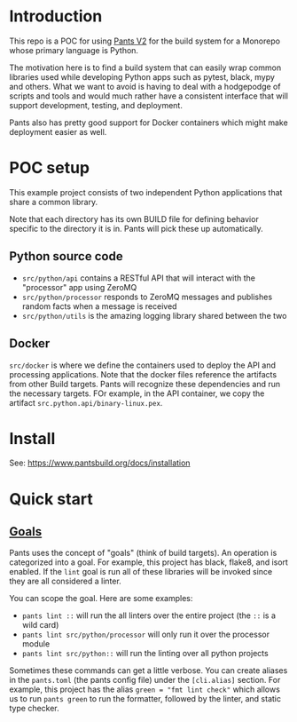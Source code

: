 # Introduction

This repo is a POC for using [Pants V2](https://www.pantsbuild.org/) for the
build system for a Monorepo whose primary language is Python.

The motivation here is to find a build system that can easily wrap common
libraries used while developing Python apps such as pytest, black, mypy and
others. What we want to avoid is having to deal with a hodgepodge of scripts and
tools and would much rather have a consistent interface that will support
development, testing, and deployment.

Pants also has pretty good support for Docker containers which might make
deployment easier as well.

# POC setup

This example project consists of two independent Python applications that share
a common library.

Note that each directory has its own BUILD file for defining behavior specific
to the directory it is in. Pants will pick these up automatically.

## Python source code

- `src/python/api` contains a RESTful API that will interact with the
  "processor" app using ZeroMQ
- `src/python/processor` responds to ZeroMQ messages and publishes random facts
  when a message is received
- `src/python/utils` is the amazing logging library shared between the two

## Docker

`src/docker` is where we define the containers used to deploy the API and
processing applications. Note that the docker files reference the artifacts from
other Build targets. Pants will recognize these dependencies and run the
necessary targets. FOr example, in the API container, we copy the artifact
`src.python.api/binary-linux.pex`.

# Install

See: https://www.pantsbuild.org/docs/installation

# Quick start

## [Goals](https://www.pantsbuild.org/docs/goals)

Pants uses the concept of "goals" (think of build targets). An operation is
categorized into a goal. For example, this project has black, flake8, and isort
enabled. If the `lint` goal is run all of these libraries will be invoked since
they are all considered a linter.

You can scope the goal. Here are some examples:

- `pants lint ::` will run the all linters over the entire project (the `::` is
  a wild card)
- `pants lint src/python/processor` will only run it over the processor module
- `pants lint src/python::` will run the linting over all python projects

Sometimes these commands can get a little verbose. You can create aliases in the
`pants.toml` (the pants config file) under the `[cli.alias]` section. For
example, this project has the alias `green = "fmt lint check"` which allows us
to run `pants green` to run the formatter, followed by the linter, and static
type checker.
